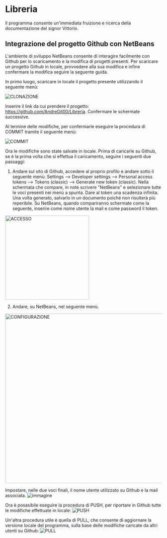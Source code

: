 # Libreria
Il programma consente un'immediata fruizione e ricerca della documentazione del signor Vittorio.

## Integrazione del progetto Github con NetBeans
L'ambiente di sviluppo NetBeans consente di interagire facilmente con Github per lo scaricamento e la modifica di progetti presenti. Per scaricare un progetto Github in locale, provvedere alla sua modifica e infine confermare la modifica seguire la seguente guida.

In primo luogo, scaricare in locale il progetto presente utilizzando il seguente menù:

![CLONAZIONE](https://github.com/user-attachments/assets/9b4346e3-5089-4cb5-beb8-f6700bb7ea55)

Inserire il link da cui prendere il progetto: https://github.com/AndreGit00/Libreria. Confermare le schermate successive.

Al termine delle modifiche, per confermarle eseguire la procedura di COMMIT tramite il seguente menù:

![COMMIT](https://github.com/user-attachments/assets/62caa1a2-025f-4681-b1d6-2f41483b54a4)

Ora le modifiche sono state salvate in locale. Prima di caricarle su Github, se è la prima volta che si effettua il caricamento, seguire i seguenti due passaggi:
1) Andare sul sito di Github, accedere al proprio profilo e andare sotto il seguente menù: Settings --> Developer settings --> Personal access tokens --> Tokens (classic) --> Generate new token (classic). Nella schermata che compare, in note scrivere "NetBeans" e selezionare tutte le voci presenti nei menù a spunta. Dare al token una scadenza infinita. Una volta generato, salvarlo in un documento poiché non risulterà più reperibile. Su NetBeans, quando compariranno schermate come la seguente, inserire come nome utente la mail e come password il token.
   
<img width="270" alt="ACCESSO" src="https://github.com/user-attachments/assets/020fa116-08c3-45db-ad68-7b28770d1cac">

2) Andare, su NetBeans, nel seguente menù.
   
<img width="544" alt="CONFIGURAZIONE" src="https://github.com/user-attachments/assets/76a840e1-a38e-462e-b4ec-abf9cfcfc8b8">

Impostare, nelle due voci finali, il nome utente utilizzato su Github e la mail associata.
![immagine](https://github.com/user-attachments/assets/9cbc2c5f-1732-4b32-890b-ea6bc1e28175)

Ora è posasibile eseguire la procedura di PUSH, per riportare in Github tutte le modifiche effettuate in locale:
![PUSH](https://github.com/user-attachments/assets/61dcea20-0133-4662-b244-9e5332f65239)

Un'altra procedura utile è quella di PULL, che consente di aggiornare la versione locale del programma, sulla base delle modifiche caricate da altri utenti su Github:
![PULL](https://github.com/user-attachments/assets/606d5086-f34b-418d-b404-83d5d9d934de)
